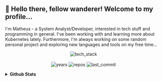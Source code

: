 👋 Hello there, fellow wanderer! Welcome to my profile...
---
I'm Matheus - a System Analyst/Developer, interested in tech stuff and programming in general. I've been working with and learning more
about Kubernetes lately. Furthermore, I'm always working on some random personal project and exploring new languages and tools on my free time...

<p align="center">
  <picture><img alt="tech_stack" href="" src="https://skillicons.dev/icons?i=js,css,html,git,nodejs,react,ts,py,vscode,linux,raspberrypi,neovim,lua,rust,docker,kubernetes&perline=8" /></picture>
  <br><br>
  <picture><img alt="years" src="https://badges.pufler.dev/years/math-queiroz?label=years&style=flat-square" href="" /></picture>
  <picture><img alt="repos" src="https://badges.pufler.dev/repos/math-queiroz?label=repos&style=flat-square" href="" /></picture>
  <picture><img alt="last_commit" href="" src="https://img.shields.io/github/last-commit/math-queiroz/math-queiroz?style=flat-square" href="" /></picture>
</p>

<details>
  <summary><b>Github Stats</b></summary>
  <br>
  <p align="center">
    <picture><img src="https://streak-stats.demolab.com?user=math-queiroz&theme=dark&hide_border=true&date_format=%5BY%20%5DM%20j" alt="GitHub Streak" height="165px" /></picture>
    <picture><img src="https://github-readme-stats.vercel.app/api/top-langs?username=math-queiroz&layout=compact&theme=dark&hide_border=true" /></picture>
  </p>
</details>
